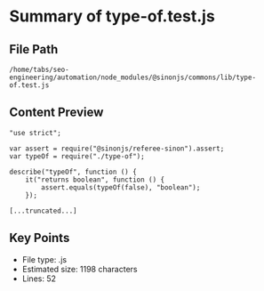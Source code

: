 # Summary of type-of.test.js
  
## File Path
`/home/tabs/seo-engineering/automation/node_modules/@sinonjs/commons/lib/type-of.test.js`

## Content Preview
```
"use strict";

var assert = require("@sinonjs/referee-sinon").assert;
var typeOf = require("./type-of");

describe("typeOf", function () {
    it("returns boolean", function () {
        assert.equals(typeOf(false), "boolean");
    });

[...truncated...]
```

## Key Points
- File type: .js
- Estimated size: 1198 characters
- Lines: 52
